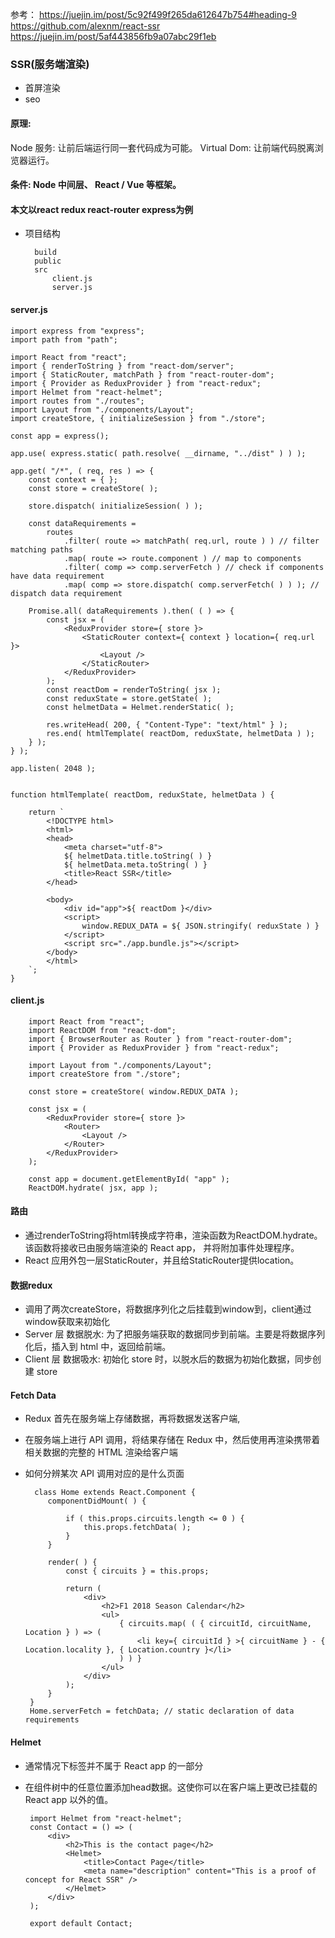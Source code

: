 参考：
https://juejin.im/post/5c92f499f265da612647b754#heading-9
https://github.com/alexnm/react-ssr
https://juejin.im/post/5af443856fb9a07abc29f1eb

### SSR(服务端渲染) 

- 首屏渲染
- seo


#### 原理:

Node 服务: 让前后端运行同一套代码成为可能。
Virtual Dom: 让前端代码脱离浏览器运行。

#### 条件: Node 中间层、 React / Vue 等框架。 

#### 本文以react redux react-router express为例 

- 项目结构

        build
        public
        src
            client.js
            server.js
        
     
 #### server.js
 
    import express from "express";
    import path from "path";

    import React from "react";
    import { renderToString } from "react-dom/server";
    import { StaticRouter, matchPath } from "react-router-dom";
    import { Provider as ReduxProvider } from "react-redux";
    import Helmet from "react-helmet";
    import routes from "./routes";
    import Layout from "./components/Layout";
    import createStore, { initializeSession } from "./store";

    const app = express();

    app.use( express.static( path.resolve( __dirname, "../dist" ) ) );

    app.get( "/*", ( req, res ) => {
        const context = { };
        const store = createStore( );

        store.dispatch( initializeSession( ) );

        const dataRequirements =
            routes
                .filter( route => matchPath( req.url, route ) ) // filter matching paths
                .map( route => route.component ) // map to components
                .filter( comp => comp.serverFetch ) // check if components have data requirement
                .map( comp => store.dispatch( comp.serverFetch( ) ) ); // dispatch data requirement

        Promise.all( dataRequirements ).then( ( ) => {
            const jsx = (
                <ReduxProvider store={ store }>
                    <StaticRouter context={ context } location={ req.url }>
                        <Layout />
                    </StaticRouter>
                </ReduxProvider>
            );
            const reactDom = renderToString( jsx );
            const reduxState = store.getState( );
            const helmetData = Helmet.renderStatic( );

            res.writeHead( 200, { "Content-Type": "text/html" } );
            res.end( htmlTemplate( reactDom, reduxState, helmetData ) );
        } );
    } );

    app.listen( 2048 );


    function htmlTemplate( reactDom, reduxState, helmetData ) {

        return `
            <!DOCTYPE html>
            <html>
            <head>
                <meta charset="utf-8">
                ${ helmetData.title.toString( ) }
                ${ helmetData.meta.toString( ) }
                <title>React SSR</title>
            </head>

            <body>
                <div id="app">${ reactDom }</div>
                <script>
                    window.REDUX_DATA = ${ JSON.stringify( reduxState ) }
                </script>
                <script src="./app.bundle.js"></script>
            </body>
            </html>
        `;
    }
    
#### client.js
        import React from "react";
        import ReactDOM from "react-dom";
        import { BrowserRouter as Router } from "react-router-dom";
        import { Provider as ReduxProvider } from "react-redux";

        import Layout from "./components/Layout";
        import createStore from "./store";

        const store = createStore( window.REDUX_DATA );

        const jsx = (
            <ReduxProvider store={ store }>
                <Router>
                    <Layout />
                </Router>
            </ReduxProvider>
        );

        const app = document.getElementById( "app" );
        ReactDOM.hydrate( jsx, app );
        
#### 路由 

 - 通过renderToString将html转换成字符串，渲染函数为ReactDOM.hydrate。该函数将接收已由服务端渲染的 React app， 并将附加事件处理程序。
 - React 应用外包一层StaticRouter，并且给StaticRouter提供location。
 
#### 数据redux
 - 调用了两次createStore，将数据序列化之后挂载到window到，client通过window获取来初始化
 - Server 层 数据脱水: 为了把服务端获取的数据同步到前端。主要是将数据序列化后，插入到 html 中，返回给前端。
 - Client 层 数据吸水: 初始化 store 时，以脱水后的数据为初始化数据，同步创建 store
 
 #### Fetch Data
 
 - Redux 首先在服务端上存储数据，再将数据发送客户端,
 - 在服务端上进行 API 调用，将结果存储在 Redux 中，然后使用再渲染携带着相关数据的完整的 HTML 渲染给客户端
 - 如何分辨某次 API 调用对应的是什么页面
 
         class Home extends React.Component {
            componentDidMount( ) {

                if ( this.props.circuits.length <= 0 ) {
                    this.props.fetchData( );
                }
            }

            render( ) {
                const { circuits } = this.props;

                return (
                    <div>
                        <h2>F1 2018 Season Calendar</h2>
                        <ul>
                            { circuits.map( ( { circuitId, circuitName, Location } ) => (
                                <li key={ circuitId } >{ circuitName } - { Location.locality }, { Location.country }</li>
                            ) ) }
                        </ul>
                    </div>
                );
            }
        }
        Home.serverFetch = fetchData; // static declaration of data requirements
 
 #### Helmet
 
 - 通常情况下<head>标签并不属于 React app 的一部分
 - 在组件树中的任意位置添加head数据。这使你可以在客户端上更改已挂载的 React app 以外的值。
    
        import Helmet from "react-helmet";
        const Contact = () => (
            <div>
                <h2>This is the contact page</h2>
                <Helmet>
                    <title>Contact Page</title>
                    <meta name="description" content="This is a proof of concept for React SSR" />
                </Helmet>
            </div>
        );

        export default Contact;
        
        




